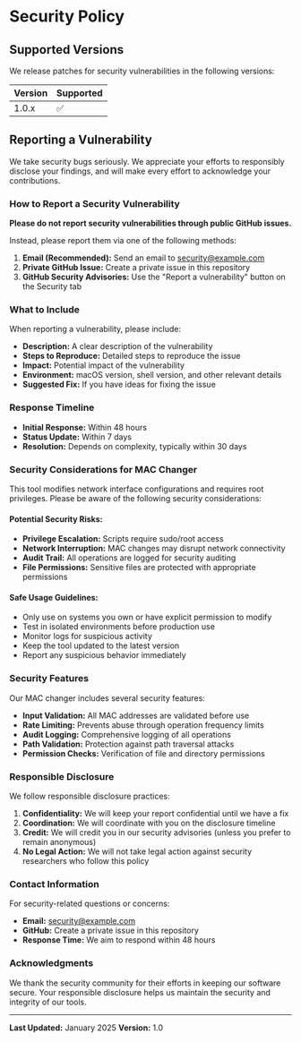 # Security Policy

## Supported Versions

We release patches for security vulnerabilities in the following versions:

| Version | Supported          |
| ------- | ------------------ |
| 1.0.x   | :white_check_mark: |

## Reporting a Vulnerability

We take security bugs seriously. We appreciate your efforts to responsibly disclose your findings, and will make every effort to acknowledge your contributions.

### How to Report a Security Vulnerability

**Please do not report security vulnerabilities through public GitHub issues.**

Instead, please report them via one of the following methods:

1. **Email (Recommended):** Send an email to [security@example.com](mailto:security@example.com)
2. **Private GitHub Issue:** Create a private issue in this repository
3. **GitHub Security Advisories:** Use the "Report a vulnerability" button on the Security tab

### What to Include

When reporting a vulnerability, please include:

- **Description:** A clear description of the vulnerability
- **Steps to Reproduce:** Detailed steps to reproduce the issue
- **Impact:** Potential impact of the vulnerability
- **Environment:** macOS version, shell version, and other relevant details
- **Suggested Fix:** If you have ideas for fixing the issue

### Response Timeline

- **Initial Response:** Within 48 hours
- **Status Update:** Within 7 days
- **Resolution:** Depends on complexity, typically within 30 days

### Security Considerations for MAC Changer

This tool modifies network interface configurations and requires root privileges. Please be aware of the following security considerations:

#### Potential Security Risks:
- **Privilege Escalation:** Scripts require sudo/root access
- **Network Interruption:** MAC changes may disrupt network connectivity
- **Audit Trail:** All operations are logged for security auditing
- **File Permissions:** Sensitive files are protected with appropriate permissions

#### Safe Usage Guidelines:
- Only use on systems you own or have explicit permission to modify
- Test in isolated environments before production use
- Monitor logs for suspicious activity
- Keep the tool updated to the latest version
- Report any suspicious behavior immediately

### Security Features

Our MAC changer includes several security features:

- **Input Validation:** All MAC addresses are validated before use
- **Rate Limiting:** Prevents abuse through operation frequency limits
- **Audit Logging:** Comprehensive logging of all operations
- **Path Validation:** Protection against path traversal attacks
- **Permission Checks:** Verification of file and directory permissions

### Responsible Disclosure

We follow responsible disclosure practices:

1. **Confidentiality:** We will keep your report confidential until we have a fix
2. **Coordination:** We will coordinate with you on the disclosure timeline
3. **Credit:** We will credit you in our security advisories (unless you prefer to remain anonymous)
4. **No Legal Action:** We will not take legal action against security researchers who follow this policy

### Contact Information

For security-related questions or concerns:

- **Email:** [security@example.com](mailto:security@example.com)
- **GitHub:** Create a private issue in this repository
- **Response Time:** We aim to respond within 48 hours

### Acknowledgments

We thank the security community for their efforts in keeping our software secure. Your responsible disclosure helps us maintain the security and integrity of our tools.

---

**Last Updated:** January 2025
**Version:** 1.0
